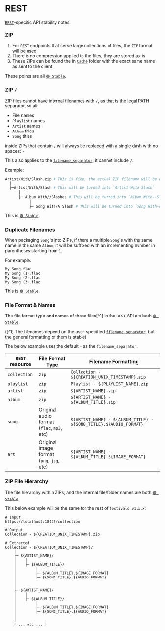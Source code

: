 # REST
[`REST`](/rest/rest.md)-specific API stability notes.

### ZIP
1. For `REST` endpoints that serve large collections of files, the `ZIP` format will be used
2. There is no compression applied to the files, they are stored as-is
3. These ZIPs can be found the in [`Cache`](/disk.md) folder with the exact same name as sent to the client

These points are all [`🟢 Stable`](/api-stability/marker.md).

### ZIP `/`
ZIP files cannot have internal filenames with `/`, as that is the legal PATH separator, so all:
- File names
- `Playlist` names
- `Artist` names
- `Album` titles
- `Song` titles

inside ZIPs that contain `/` will always be replaced with a single dash with no spaces: `-`

This also applies to the [`filename_separator`](/config.md), it cannot include `/`.

Example:
```bash
Artist/With/Slash.zip # This is fine, the actual ZIP filename will be quoted.
  │
  ├─Artist/With/Slash # This will be turned into `Artist-With-Slash`
      │
      ├─ Album With//Slashes # This will be turned into `Album With--Slashes`
           │
           ├─ Song With/A Slash # This will be turned into `Song With-A Slash`
```

This is [`🟢 Stable`](/api-stability/marker.md).

### Duplicate Filenames
When packaging `Song`'s into ZIPs, if there a multiple `Song`'s with the same name in the same `Album`, it will be suffixed with an incrementing number in parentheses starting from `1`.

For example:
```plaintext
My Song.flac
My Song (1).flac
My Song (2).flac
My Song (3).flac
```

This is [`🟢 Stable`](/api-stability/marker.md).

### File Format & Names
The file format type and names of those files[^1] in the `REST` API are both [`🟢 Stable`](/api-stability/marker.md).

([^1] The filenames depend on the user-specified [`filename_separator`](/config.md), but the general formatting of them is stable)

The below example uses the default ` - ` as the `filename_separator`.

| `REST` resource | File Format Type                           | Filename Formatting |
|-----------------|--------------------------------------------|---------------------|
| `collection`    | `zip`                                      | `Collection - ${CREATION_UNIX_TIMESTAMP}.zip`
| `playlist`      | `zip`                                      | `Playlist - ${PLAYLIST_NAME}.zip`
| `artist`        | `zip`                                      | `${ARTIST_NAME}.zip`
| `album`         | `zip`                                      | `${ARTIST_NAME} - ${ALBUM_TITLE}.zip`
| `song`          | Original audio format (`flac`, `mp3`, etc) | `${ARTIST_NAME} - ${ALBUM_TITLE} - ${SONG_TITLE}.${AUDIO_FORMAT}`
| `art`           | Original image format (`png`, `jpg`, etc)  | `${ARTIST_NAME} - ${ALBUM_TITLE}.${IMAGE_FORMAT}`

### ZIP File Hierarchy
The file hierarchy within ZIPs, and the internal file/folder names are both [`🟢 Stable`](/api-stability/marker.md).

This below example will be the same for the rest of `festivald v1.x.x`:
```plaintext
# Input
https://localhost:18425/collection

# Output
Collection - ${CREATION_UNIX_TIMESTAMP}.zip

# Extracted
Collection - ${CREATION_UNIX_TIMESTAMP}/
    │
    ├─ ${ARTIST_NAME}/
    │    │
    │    ├─ ${ALBUM_TITLE}/
    │         │
    │         ├─ ${ALBUM_TITLE}.${IMAGE_FORMAT}
    │         ├─ ${SONG_TITLE}.${AUDIO_FORMAT}
    │
    │
    ├─ ${ARTIST_NAME}/
    │    │
    │    ├─ ${ALBUM_TITLE}/
    │         │
    │         ├─ ${ALBUM_TITLE}.${IMAGE_FORMAT}
    │         ├─ ${SONG_TITLE}.${AUDIO_FORMAT}
    │
    │
	[ ... etc ... ]
```
